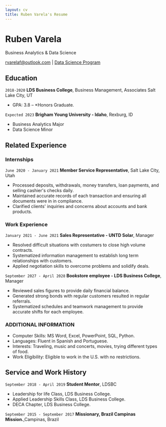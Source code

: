 ```yaml
---
layout: cv
title: Ruben Varela's Resume
---
```

# Ruben Varela
Business Analytics & Data Science

<div id="webaddress">
<a href="rvarelaf@outlook.com">rvarelaf@outlook.com</a>
| <a href="https://byuidatascience.github.io/development.html">Data Science Program</a>
</div>

<!-- https://www.monique.tech/the-art-of-markdown -->


## Education

`2018-2020`
__LDS Business College__, Business Management, Associates Salt Lake City, UT

- GPA: 3.8 – *Honors Graduate.

`Expected 2023`
__Brigham Young University - Idaho__, Rexburg, ID

- Business Analytics Major
- Data Science Minor


## Related Experience

### Internships

`June 2020 - January 2021`
__Member Service Representative__, Salt Lake City, Utah

- Processed deposits, withdrawals, money transfers, loan payments, and selling cashier's checks daily.
- Maintained accurate records of each transaction and ensuring all documents were in in compliance.
- Clarified clients' inquiries and concerns about accounts and bank products.

### Work Experience

`January 2021 - June 2021`
__Sales Representative - UNTD Solar__, Manager

- Resolved difficult situations with costumers to close high volume contracts.
- Systematized information management to establish long term relationships with customers.
- Applied negotiation skills to overcome problems and solidify deals.

`September 2027 - April 2028`
__Bookstore employee - LDS Business College__, Manager

- Reviewed sales figures to provide daily financial balance.
- Generated strong bonds with regular customers resulted in regular referrals.
- Systematized schedules and teamwork management to provide accurate shifts for each employee.

### ADDITIONAL INFORMATION

- Computer Skills: MS Word, Excel, PowerPoint, SQL, Python.
- Languages: Fluent in Spanish and Portuguese.
- Interests: Traveling, music and concerts, movies, trying different types of food.
- Work Eligibility: Eligible to work in the U.S. with no restrictions. 


## Service and Work History

`September 2018 - April 2019`
__Student Mentor__, LDSBC
- Leadership for life Class, LDS Business College.
- Applied Leadership Skills Class, LDS Business College.
- DECA Chapter, LDS Business College.

`September 2015 - September 2017`
__Missionary, Brazil Campinas Mission.__,Campinas, Brazil



<!-- ### Footer

Last updated: May 2013 -->


